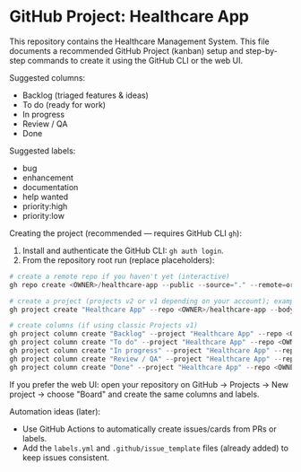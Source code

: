 # GitHub Project: Healthcare App

This repository contains the Healthcare Management System. This file documents a recommended GitHub Project (kanban) setup and step-by-step commands to create it using the GitHub CLI or the web UI.

Suggested columns:
- Backlog (triaged features & ideas)
- To do (ready for work)
- In progress
- Review / QA
- Done

Suggested labels:
- bug
- enhancement
- documentation
- help wanted
- priority:high
- priority:low

Creating the project (recommended — requires GitHub CLI `gh`):
1. Install and authenticate the GitHub CLI: `gh auth login`.
2. From the repository root run (replace placeholders):

```powershell
# create a remote repo if you haven't yet (interactive)
gh repo create <OWNER>/healthcare-app --public --source="." --remote=origin --push

# create a project (projects v2 or v1 depending on your account); example for a repository-scoped project:
gh project create "Healthcare App" --repo <OWNER>/healthcare-app --body "Project board for the healthcare-app repository"

# create columns (if using classic Projects v1)
gh project column create "Backlog" --project "Healthcare App" --repo <OWNER>/healthcare-app
gh project column create "To do" --project "Healthcare App" --repo <OWNER>/healthcare-app
gh project column create "In progress" --project "Healthcare App" --repo <OWNER>/healthcare-app
gh project column create "Review / QA" --project "Healthcare App" --repo <OWNER>/healthcare-app
gh project column create "Done" --project "Healthcare App" --repo <OWNER>/healthcare-app
```

If you prefer the web UI: open your repository on GitHub -> Projects -> New project -> choose "Board" and create the same columns and labels.

Automation ideas (later):
- Use GitHub Actions to automatically create issues/cards from PRs or labels.
- Add the `labels.yml` and `.github/issue_template` files (already added) to keep issues consistent.
